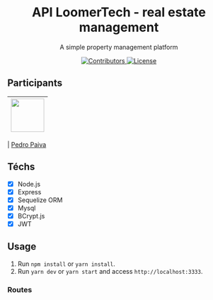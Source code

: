 <h1 align="center">
API LoomerTech - real estate management
</h1>

<p align="center">A simple property management platform</p>

<p align="center">
  <a href="">
    <img src="https://img.shields.io/github/contributors/rocketseat/youtube-clone-discord?color=%237159c1&logoColor=%237159c1&style=flat" alt="Contributors">
  </a>
  <a href="">
    <img src="https://img.shields.io/github/license/rocketseat/youtube-clone-discord?color=%237159c1&logo=mit" alt="License">
  </a>
</p>

## Participants

| [<img src="https://avatars3.githubusercontent.com/u/10366880?s=460&v=4" width="75px;"/>](https://github.com/pedropaiva1) |
| :------------------------------------------------------------------------------------------------------------------------: |


| [Pedro Paiva](https://github.com/pedropaiva1)

## Téchs

- [x] Node.js
- [x] Express
- [x] Sequelize ORM
- [x] Mysql
- [x] BCrypt.js
- [x] JWT

## Usage

1. Run `npm install` or `yarn install`.<br />
2. Run `yarn dev` or `yarn start` and access `http://localhost:3333`.<br />

### Routes